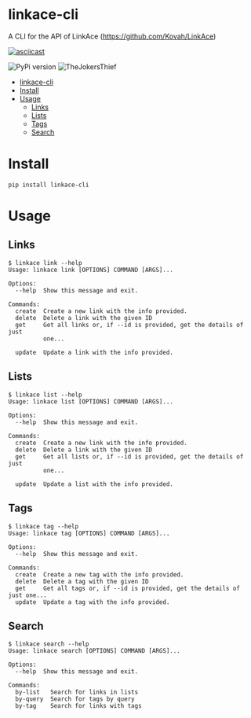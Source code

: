 # linkace-cli
A CLI for the API of LinkAce (https://github.com/Kovah/LinkAce)

[![asciicast](https://asciinema.org/a/UO74II9ajDXaNjbwpmxaFdWZX.svg)](https://asciinema.org/a/UO74II9ajDXaNjbwpmxaFdWZX)

![PyPi version](https://badgers.space/pypi/version/linkace-cli)
![TheJokersThief](https://circleci.com/gh/TheJokersThief/linkace-cli.svg?style=svg)

- [linkace-cli](#linkace-cli)
- [Install](#install)
- [Usage](#usage)
  - [Links](#links)
  - [Lists](#lists)
  - [Tags](#tags)
  - [Search](#search)

# Install

```
pip install linkace-cli
```

# Usage
## Links

```
$ linkace link --help
Usage: linkace link [OPTIONS] COMMAND [ARGS]...

Options:
  --help  Show this message and exit.

Commands:
  create  Create a new link with the info provided.
  delete  Delete a link with the given ID
  get     Get all links or, if --id is provided, get the details of just
          one...

  update  Update a link with the info provided.
```

## Lists

```
$ linkace list --help
Usage: linkace list [OPTIONS] COMMAND [ARGS]...

Options:
  --help  Show this message and exit.

Commands:
  create  Create a new link with the info provided.
  delete  Delete a link with the given ID
  get     Get all lists or, if --id is provided, get the details of just
          one...

  update  Update a list with the info provided.
```

## Tags

```
$ linkace tag --help
Usage: linkace tag [OPTIONS] COMMAND [ARGS]...

Options:
  --help  Show this message and exit.

Commands:
  create  Create a new tag with the info provided.
  delete  Delete a tag with the given ID
  get     Get all tags or, if --id is provided, get the details of just one...
  update  Update a tag with the info provided.
```

## Search

```
$ linkace search --help
Usage: linkace search [OPTIONS] COMMAND [ARGS]...

Options:
  --help  Show this message and exit.

Commands:
  by-list   Search for links in lists
  by-query  Search for tags by query
  by-tag    Search for links with tags
```
